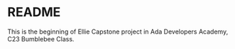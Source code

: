# README
This is the beginning of Ellie Capstone project in Ada Developers Academy, C23 Bumblebee Class.
